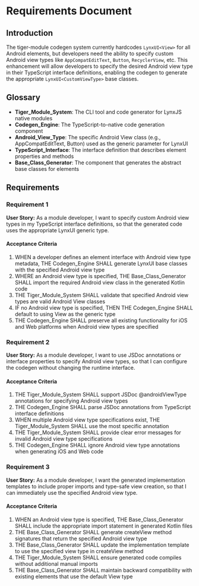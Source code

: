 # Requirements Document

## Introduction

The tiger-module codegen system currently hardcodes `LynxUI<View>` for all Android elements, but developers need the ability to specify custom Android view types like `AppCompatEditText`, `Button`, `RecyclerView`, etc. This enhancement will allow developers to specify the desired Android view type in their TypeScript interface definitions, enabling the codegen to generate the appropriate `LynxUI<CustomViewType>` base classes.

## Glossary

- **Tiger_Module_System**: The CLI tool and code generator for LynxJS native modules
- **Codegen_Engine**: The TypeScript-to-native code generation component
- **Android_View_Type**: The specific Android View class (e.g., AppCompatEditText, Button) used as the generic parameter for LynxUI
- **TypeScript_Interface**: The interface definition that describes element properties and methods
- **Base_Class_Generator**: The component that generates the abstract base classes for elements

## Requirements

### Requirement 1

**User Story:** As a module developer, I want to specify custom Android view types in my TypeScript interface definitions, so that the generated code uses the appropriate LynxUI generic type.

#### Acceptance Criteria

1. WHEN a developer defines an element interface with Android view type metadata, THE Codegen_Engine SHALL generate LynxUI base classes with the specified Android view type
2. WHERE an Android view type is specified, THE Base_Class_Generator SHALL import the required Android view class in the generated Kotlin code
3. THE Tiger_Module_System SHALL validate that specified Android view types are valid Android View classes
4. IF no Android view type is specified, THEN THE Codegen_Engine SHALL default to using View as the generic type
5. THE Codegen_Engine SHALL preserve all existing functionality for iOS and Web platforms when Android view types are specified

### Requirement 2

**User Story:** As a module developer, I want to use JSDoc annotations or interface properties to specify Android view types, so that I can configure the codegen without changing the runtime interface.

#### Acceptance Criteria

1. THE Tiger_Module_System SHALL support JSDoc @androidViewType annotations for specifying Android view types
2. THE Codegen_Engine SHALL parse JSDoc annotations from TypeScript interface definitions
3. WHEN multiple Android view type specifications exist, THE Tiger_Module_System SHALL use the most specific annotation
4. THE Tiger_Module_System SHALL provide clear error messages for invalid Android view type specifications
5. THE Codegen_Engine SHALL ignore Android view type annotations when generating iOS and Web code

### Requirement 3

**User Story:** As a module developer, I want the generated implementation templates to include proper imports and type-safe view creation, so that I can immediately use the specified Android view type.

#### Acceptance Criteria

1. WHEN an Android view type is specified, THE Base_Class_Generator SHALL include the appropriate import statement in generated Kotlin files
2. THE Base_Class_Generator SHALL generate createView method signatures that return the specified Android view type
3. THE Base_Class_Generator SHALL update the implementation template to use the specified view type in createView method
4. THE Tiger_Module_System SHALL ensure generated code compiles without additional manual imports
5. THE Base_Class_Generator SHALL maintain backward compatibility with existing elements that use the default View type